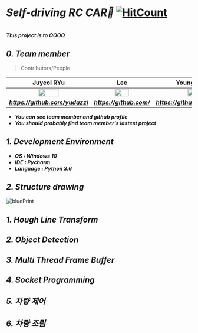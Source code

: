 # ***Self-driving RC CAR:red_car:*** [![HitCount](http://hits.dwyl.com/yudazzi/AutoDrive.svg)](http://hits.dwyl.com/yudazzi/AutoDrive)
<br> ***This project is to OOOO***

## ***0. Team member***

> Contributors/People

| Juyeol RYu | Lee | YoungMin Park |
| :---: | :---: | :---: |
| <img src="https://avatars2.githubusercontent.com/u/49298852?s=460&v=4" width="50%"></img> | <img src="https://avatars1.githubusercontent.com/u/64255265?s=460&v=4" width="50%"></img>  | <img src="https://avatars2.githubusercontent.com/u/44596598?s=460&v=4" width="50%"></img>  |
| ***https://github.com/yudazzi*** | ***https://github.com/*** | ***https://github.com/pym7857*** |   

- ***You can see team member and github profile***
- ***You should probably find team member's lastest project***

## ***1. Development Environment***
* ***OS : Windows 10***
* ***IDE : Pycharm***
* ***Language : Python 3.6***

## ***2. Structure drawing***
![bluePrint](./SampleImages/bluePrint.png) 

## ***1. Hough Line Transform***
## ***2. Object Detection***
## ***3. Multi Thread Frame Buffer***
## ***4. Socket Programming***
## ***5. 차량 제어***
## ***6. 차량 조립***
